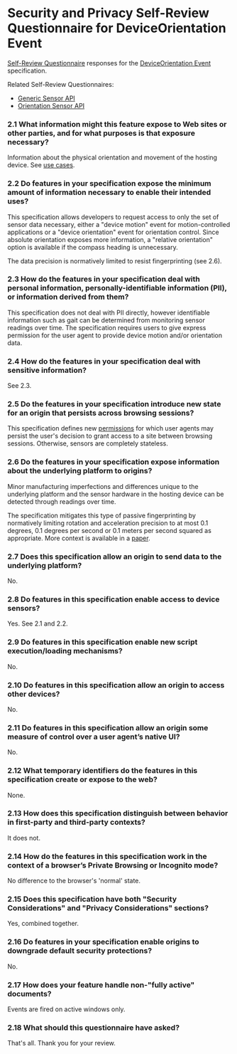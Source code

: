 # Security and Privacy Self-Review Questionnaire for DeviceOrientation Event

[Self-Review Questionnaire](https://www.w3.org/TR/security-privacy-questionnaire/)
responses for the [DeviceOrientation Event](https://www.w3.org/TR/orientation-event/) specification.

Related Self-Review Questionnaires:
- [Generic Sensor API](https://github.com/w3c/sensors/blob/main/security-questionnaire.md)
- [Orientation Sensor API](https://github.com/w3c/orientation-sensor/blob/main/security-questionnaire.md)

### 2.1 What information might this feature expose to Web sites or other parties, and for what purposes is that exposure necessary?

Information about the physical orientation and movement of the hosting device. See [use cases](https://www.w3.org/TR/orientation-event/#use-cases).

### 2.2 Do features in your specification expose the minimum amount of information necessary to enable their intended uses?

This specification allows developers to request access to only the set of sensor data necessary, either a "device motion" event for motion-controlled applications or a "device orientation" event for orientation control. Since absolute orientation exposes more information, a "relative orientation" option is available if the compass heading is unnecessary.

The data precision is normatively limited to resist fingerprinting (see 2.6).

### 2.3 How do the features in your specification deal with personal information, personally-identifiable information (PII), or information derived from them?

This specification does not deal with PII directly, however identifiable information such as gait can be determined from monitoring sensor readings over time. The specification requires users to give express permission for the user agent to provide device motion and/or orientation data.

### 2.4 How do the features in your specification deal with sensitive information?

See 2.3.

### 2.5 Do the features in your specification introduce new state for an origin that persists across browsing sessions?

This specification defines new [permissions](https://www.w3.org/TR/orientation-event/#permissions-api-integration) for which user agents may persist the user's decision to grant access to a site between browsing sessions. Otherwise, sensors are completely stateless. 

### 2.6 Do the features in your specification expose information about the underlying platform to origins?

Minor manufacturing imperfections and differences unique to the underlying platform and the sensor hardware in the hosting device can be detected through readings over time.

The specification mitigates this type of passive fingerprinting by normatively limiting rotation and acceleration precision to at most 0.1 degrees, 0.1 degrees per second or 0.1 meters per second squared as appropriate. More context is available in a [paper](https://github.com/JensenPaul/sensor-fingerprint-mitigation).

### 2.7 Does this specification allow an origin to send data to the underlying platform?

No.

### 2.8 Do features in this specification enable access to device sensors?

Yes. See 2.1 and 2.2.

### 2.9 Do features in this specification enable new script execution/loading mechanisms?

No.

### 2.10 Do features in this specification allow an origin to access other devices?

No.

### 2.11 Do features in this specification allow an origin some measure of control over a user agent’s native UI?

No.

### 2.12 What temporary identifiers do the features in this specification create or expose to the web?

None.

### 2.13 How does this specification distinguish between behavior in first-party and third-party contexts?

It does not.

### 2.14 How do the features in this specification work in the context of a browser’s Private Browsing or Incognito mode?

No difference to the browser's 'normal' state.

### 2.15 Does this specification have both "Security Considerations" and "Privacy Considerations" sections?

Yes, combined together.

### 2.16 Do features in your specification enable origins to downgrade default security protections?

No.

### 2.17 How does your feature handle non-"fully active" documents?

Events are fired on active windows only.

### 2.18 What should this questionnaire have asked?

That's all. Thank you for your review.